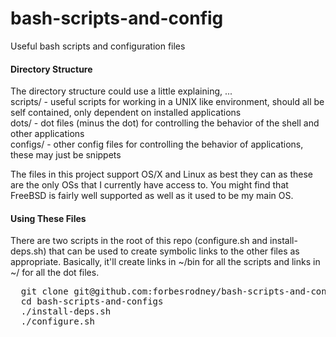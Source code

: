 # bash-scripts-and-config
Useful bash scripts and configuration files

#### Directory Structure
The directory structure could use a little explaining, ...<br>
scripts/ - useful scripts for working in a UNIX like environment, should all be self contained, only dependent on installed applications<br>
dots/ - dot files (minus the dot) for controlling the behavior of the shell and other applications<br>
configs/ - other config files for controlling the behavior of applications, these may just be snippets

The files in this project support OS/X and Linux as best they can as these are the only OSs that I currently have access to. You might find that FreeBSD is fairly well supported as well as it used to be my main OS.

#### Using These Files
There are two scripts in the root of this repo (configure.sh and install-deps.sh) that can be used to create symbolic links to the other files as appropriate. Basically, it'll create links in ~/bin for all the scripts and links in ~/ for all the dot files.
<pre>
  git clone git@github.com:forbesrodney/bash-scripts-and-configs.git
  cd bash-scripts-and-configs
  ./install-deps.sh
  ./configure.sh
</pre>
